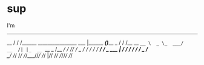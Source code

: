 # sup
I'm
_____  __                           _______           _____        
__  / / /______ ________________    ___    |______ ______(_)_______
_  / / /__  __ `__ \  _ \_  ___/    __  /| |_  __ `__ \_  /__  ___/
/ /_/ / _  / / / / /  __/  /        _  ___ |  / / / / /  / _  /    
\____/  /_/ /_/ /_/\___//_/         /_/  |_/_/ /_/ /_//_/  /_/     
                                                                   
